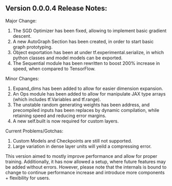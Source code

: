 ## Version 0.0.0.4 Release Notes:

Major Change:
1. The SGD Optimizer has been fixed, allowing to implement basic gradient descent.
2. A new AutoGraph Section has been created, in order to start basic graph prototyping.
3. Object exportation has been at under tf.experimental.serialize, in which python classes and model models can be exported.
4. The Sequential module has been rewritten to boost 200% increase in speed, when compared to TensorFlow.

Minor Changes:
1. Expand_dims has been added to allow for easier dimension expansion.
2. An Ops module has been added to allow for manipulate JAX type arrays (which includes tf.Variables and tf.range).
3. The unstable random generating weights has been address, and precompiled inputs has been replaces by dynamic compilation, while retaining speed and reducing error margins.
4. A new self.built is now required for custom layers.

Current Problems/Gotchas:
1. Custom Models and Checkpoints are still not supported.
2. Large variation in dense layer units will yeild a compressing error.

This version aimed to mostly improve performance and allow for proper training. Additionally, it has now allowed a setup, where future features may be added without errors. However, please note that the internals is bound to change to continue performance increase and introduce more components + flexibility for users.

